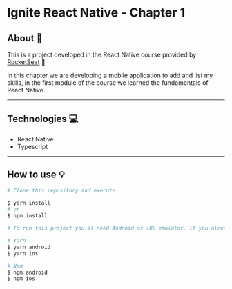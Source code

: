 # Ignite React Native - Chapter 1

## About 📰

This is a project developed in the React Native course provided by <a href="https://www.rocketseat.com.br">RocketSeat<a> 🚀

In this chapter we are developing a mobile application to add and list my skills, in the first module of the course we learned the fundamentals of React Native.

------

## Technologies 💻

- React Native
- Typescript

------

## How to use 💡

```bash
# Clone this repository and execute

$ yarn install 
# or
$ npm install

# To run this project you'll need Android or iOS emulator, if you already have them, you can simply run the following commands

# Yarn
$ yarn android
$ yarn ios

# Npm
$ npm android
$ npm ios
```